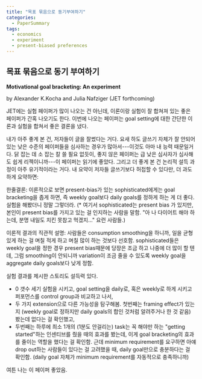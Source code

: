 ```yaml
---
title: "목표 묶음으로 동기부여하기"
categories:
  - PaperSummary
tags:
  - economics
  - experiment
  - present-biased preferences
---
```


## 목표 묶음으로 동기 부여하기

**Motivational goal bracketing: An experiment** 

by Alexander K.Kocha and Julia Nafziger (JET forthcoming)
  
JET에는 실험 페이퍼가 많이 나오는 건 아닌데, 이론이랑 실험이 잘 합쳐져 있는 좋은 페이퍼가 간혹 나오기도 한다. 이번에 나오는 페이퍼는 goal setting에 대한 간단한 이론과 실험을 합쳐서 좋은 결론을 냈다.

<!--
> We study theoretically and experimentally how the bracketing of non-binding goals in a repeated task affects the level of goals that people set for themselves, the actual effort provided, and the pattern of effort over time. In our model, a sophisticated or partially naive individual sets either daily or weekly goals to overcome a motivational problem caused by present-biased preferences. In an online, real-effort experiment, we randomly allocated subjects to treatments where they set either daily goals for how much to work over a one-week period or a single weekly goal. Consistent with the theoretical predictions, in the treatment with daily goals, the aggregate goal level for the week was higher and subjects provided more effort compared to the treatment with a weekly goal. The higher effort was driven by the higher aggregate goal level. Additional treatments complemented internal commitment through goals with an externally enforced minimum work requirement to get started working each day.
-->

내가 아주 좋게 본 건, 저자들이 글을 잘썼다는 거다. 요새 하도 글쓰기 자체가 잘 안되어 있는 낮은 수준의 페이퍼들을 심사하는 경우가 많아서---이것도 아마 내 능력 때문일거다. 닭 잡는 데 소 잡는 칼 쓸 필요 없듯이, 좋지 않은 페이퍼는 급 낮은 심사자가 심사해도 쉽게 리젝이니까---이 페이퍼는 읽기에 좋았다. 그리고 더 좋게 본 건 논리적 설득 과정이 아주 유기적이라는 거다. 내 요약이 저자들 글쓰기보다 허접할 수 있다만, 더 과도하게 요약하면:

한줄결론: 이론적으로 보면 present-bias가 있는 sophisticated에게는 goal bracketing을 좁게 하면, 즉 weekly goal보다 daily goals를 정하게 하는 게 더 좋다. 실험을 해봤더니 정말 그렇더라. (* 여기서 sophisticated는 present bias 가 있지만, 본인이 present bias를 가지고 있는 걸 인지하는 사람을 말함. "아 나 다이어트 해야 하는데, 분명 내일도 치킨 못참고 먹겠지..." 요런 사람들.)

이론적 결과의 직관적 설명: 사람들은 consumption smoothing을 하니까, 일을 균형있게 하는 걸 며칠 적게 하고 며칠 많이 하는 것보다 선호함. sophisticated들은 weekly goal을 정한 경우 present bias때문에 당장은 조금 하고 나중에 더 많이 할 텐데, 그럼 smoothing이 안되니까 variation이 조금 줄을 수 있도록 weekly goal을 aggregate daily goals보다 낮게 정함.

실험 결과를 제시한 스토리도 설득력 있다.
* 0 갯수 세기 실험을 시키고, goal setting을 daily로, 혹은 weekly로 하게 시키고 퍼포먼스를 control group과 비교하고 나서,
* 두 가지 extension으로 다른 가능성을 탐구해봄. 첫번째는 framing effect가 있는지 (weekly goal로 정하지만 daily goals의 합인 것처럼 알려주거나 한 것 같음) 봤는데 없다는 걸 확인했고,
* 두번째는 하루에 최소 1개의 (1분도 안걸리는) task는 꼭 해야만 하는 "getting started"하는 인센티브를 줬을 때의 효과를 봤는데, 이게 goal bracketing의 효과를 줄이는 역할을 했다는 걸 확인함. 근데 minimum requirement를 요구하면 아얘 drop out하는 사람들이 있다는 걸 고려했을 때, daily goal만으로 충분하다는 걸 확인함. (daily goal 자체가 minimum requirement를 자동적으로 충족하니까)

여튼 나는 이 페이퍼 좋았음.
